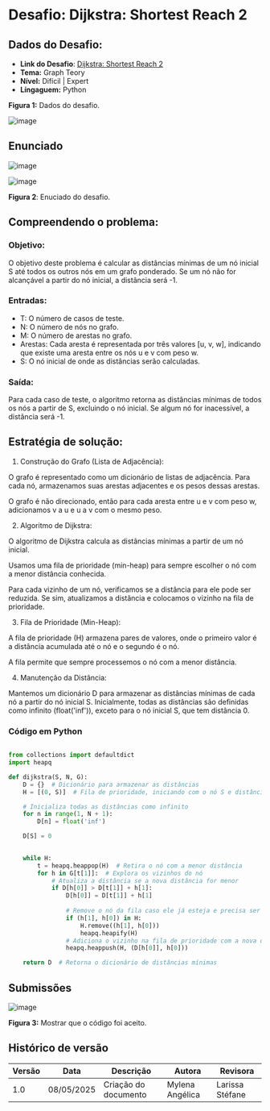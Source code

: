 # Desafio: Dijkstra: Shortest Reach 2


##  Dados do Desafio:

- **Link do Desafio**: [Dijkstra: Shortest Reach 2](https://www.hackerrank.com/challenges/dijkstrashortreach/problem)
- **Tema:** Graph Teory
- **Nível:** Difícil | Expert
- **Língaguem:** Python

**Figura 1:** Dados do desafio.

![image](https://github.com/user-attachments/assets/6e27303b-119f-47a6-812b-b4ccee595159)



## Enunciado

![image](https://github.com/user-attachments/assets/a2b62c33-86f2-419e-bc8f-6f3d712bf7bf)

![image](https://github.com/user-attachments/assets/eb7ecd03-6a4a-4505-a863-24c9ba0daf75)

**Figura 2**: Enuciado do desafio.


## Compreendendo o problema:


### Objetivo: 
O objetivo deste problema é calcular as distâncias mínimas de um nó inicial S até todos os outros nós em um grafo ponderado. Se um nó não for alcançável a partir do nó inicial, a distância será -1.

### Entradas:

- T: O número de casos de teste.
- N: O número de nós no grafo.
- M: O número de arestas no grafo.
- Arestas: Cada aresta é representada por três valores [u, v, w], indicando que existe uma aresta entre os nós u e v com peso w.
- S: O nó inicial de onde as distâncias serão calculadas.

### Saída:

Para cada caso de teste, o algoritmo retorna as distâncias mínimas de todos os nós a partir de S, excluindo o nó inicial. Se algum nó for inacessível, a distância será -1.


## Estratégia de solução:

1. Construção do Grafo (Lista de Adjacência):

O grafo é representado como um dicionário de listas de adjacência. Para cada nó, armazenamos suas arestas adjacentes e os pesos dessas arestas.

O grafo é não direcionado, então para cada aresta entre u e v com peso w, adicionamos v a u e u a v com o mesmo peso.

2. Algoritmo de Dijkstra:

O algoritmo de Dijkstra calcula as distâncias mínimas a partir de um nó inicial.

Usamos uma fila de prioridade (min-heap) para sempre escolher o nó com a menor distância conhecida.

Para cada vizinho de um nó, verificamos se a distância para ele pode ser reduzida. Se sim, atualizamos a distância e colocamos o vizinho na fila de prioridade.

3. Fila de Prioridade (Min-Heap):

A fila de prioridade (H) armazena pares de valores, onde o primeiro valor é a distância acumulada até o nó e o segundo é o nó.

A fila permite que sempre processemos o nó com a menor distância.

4. Manutenção da Distância:

Mantemos um dicionário D para armazenar as distâncias mínimas de cada nó a partir do nó inicial S. Inicialmente, todas as distâncias são definidas como infinito (float('inf')), exceto para o nó inicial S, que tem distância 0.

### Código em Python
```python

from collections import defaultdict
import heapq

def dijkstra(S, N, G):
    D = {}  # Dicionário para armazenar as distâncias
    H = [(0, S)]  # Fila de prioridade, iniciando com o nó S e distância 0

    # Inicializa todas as distâncias como infinito
    for n in range(1, N + 1):
        D[n] = float('inf')

    D[S] = 0  

   
    while H:
        t = heapq.heappop(H)  # Retira o nó com a menor distância
        for h in G[t[1]]:  # Explora os vizinhos do nó
            # Atualiza a distância se a nova distância for menor
            if D[h[0]] > D[t[1]] + h[1]:
                D[h[0]] = D[t[1]] + h[1]
                
                # Remove o nó da fila caso ele já esteja e precisa ser atualizado
                if (h[1], h[0]) in H:
                    H.remove((h[1], h[0]))
                    heapq.heapify(H)
                # Adiciona o vizinho na fila de prioridade com a nova distância
                heapq.heappush(H, (D[h[0]], h[0]))

    return D  # Retorna o dicionário de distâncias mínimas

```

## Submissões

![image](https://github.com/user-attachments/assets/f6295872-052a-41a7-b3af-783814b59e26)



**Figura 3:** Mostrar que o código foi aceito.

## Histórico de versão

| Versão | Data | Descrição | Autora | Revisora |
| ------ | ---- | --------- | ------ | -------- |
|1.0 |08/05/2025| Criação do documento |Mylena Angélica | Larissa Stéfane | 
